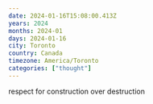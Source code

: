 ```yaml
---
date: 2024-01-16T15:08:00.413Z
years: 2024
months: 2024-01
days: 2024-01-16
city: Toronto
country: Canada
timezone: America/Toronto
categories: ["thought"]
---
```

respect for construction over destruction
